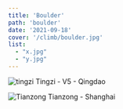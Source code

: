 ```yaml
---
title: 'Boulder'
path: 'boulder'
date: '2021-09-18'
cover: '/climb/boulder.jpg'
list: 
  - "x.jpg"
  - "y.jpg"
---
```


![tingzi](/climb/boulder/tz-0.jpg)
Tingzi - V5 - Qingdao


![Tianzong](/climb/boulder/buildering-0.jpg)
Tianzong -  Shanghai
